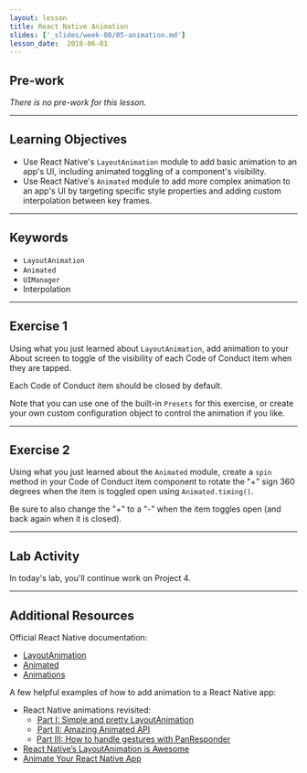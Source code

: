 ```yaml
---
layout: lesson
title: React Native Animation
slides: ['_slides/week-08/05-animation.md']
lesson_date:  2018-06-01
---
```


## Pre-work

_There is no pre-work for this lesson._

---

## Learning Objectives

* Use React Native's `LayoutAnimation` module to add basic animation to an app's UI, including animated toggling of a component's visibility.
* Use React Native's `Animated` module to add more complex animation to an app's UI by targeting specific style properties and adding custom interpolation between key frames.

---

## Keywords

* `LayoutAnimation`
* `Animated`
* `UIManager`
* Interpolation

---

## Exercise 1

Using what you just learned about `LayoutAnimation`, add animation to your About screen to toggle of the visibility of each Code of Conduct item when they are tapped.

Each Code of Conduct item should be closed by default.

Note that you can use one of the built-in `Presets` for this exercise, or create your own custom configuration object to control the animation if you like.

---

## Exercise 2

Using what you just learned about the `Animated` module, create a `spin` method in your Code of Conduct item component to rotate the "+" sign 360 degrees when the item is toggled open using `Animated.timing()`.

Be sure to also change the "+" to a "-" when the item toggles open (and back again when it is closed).

---

## Lab Activity

In today's lab, you'll continue work on Project 4.

---

## Additional Resources

Official React Native documentation:

* [LayoutAnimation](https://facebook.github.io/react-native/docs/layoutanimation.html)
* [Animated](https://facebook.github.io/react-native/docs/animated.html)
* [Animations](https://facebook.github.io/react-native/docs/animations.html)

A few helpful examples of how to add animation to a React Native app:

* React Native animations revisited:
  * [ Part I: Simple and pretty LayoutAnimation](https://blog.callstack.io/react-native-animations-revisited-part-i-783143d4884#.z360di9va)
  * [ Part II: Amazing Animated API](https://blog.callstack.io/react-native-animations-revisited-part-ii-8314a97162b0#.z6mmo24o8)
  * [Part III: How to handle gestures with PanResponder](https://blog.callstack.io/react-native-animations-revisited-part-iii-41ed43d1ce2e#.dzx6snym1)
* [React Native’s LayoutAnimation is Awesome](https://medium.com/@Jpoliachik/react-native-s-layoutanimation-is-awesome-4a4d317afd3e#.cbt1y3a1w)
* [Animate Your React Native App](https://code.tutsplus.com/tutorials/working-with-animations-in-react-native--cms-27328)
